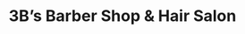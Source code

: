 ---
title: "3B’s Barber Shop & Hair Salon"
url: /galway/3bs-barber-shop-and-hair-salon/
shop: hairdresser
---